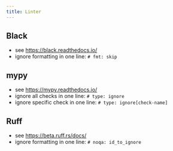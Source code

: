 ```yaml
---
title: Linter
---
```


## Black
- see https://black.readthedocs.io/
- ignore formatting in one line: `# fmt: skip`

## mypy
- see https://mypy.readthedocs.io/
- ignore all checks in one line: `# type: ignore`
- ignore specific check in one line: `# type: ignore[check-name]`

## Ruff
- see https://beta.ruff.rs/docs/
- ignore formatting in one line: `# noqa: id_to_ignore`
